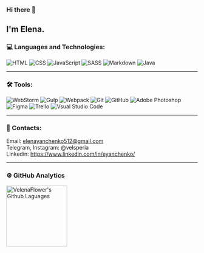 ### Hi there 👋

## I'm Elena. 
<!-- I'm a beginner *Front-end developer* from Minsk. -->

### 💻 Languages and Technologies:
![HTML](https://img.shields.io/badge/-HTML-404040?style=flat&logo=html5) 
![CSS](https://img.shields.io/badge/-CSS-404040?style=flat&logo=CSS3&logoColor=1572B6)
![JavaScript](https://img.shields.io/badge/-JavaScript-404040?style=flat&logo=JavaScript)
![SASS](https://img.shields.io/badge/-SASS-404040?style=flat&logo=sass)
![Markdown](https://img.shields.io/badge/-Markdown-404040?style=flat&logo=Markdown)
![Java](https://img.shields.io/badge/-Java-404040?style=flat&logo=Java)  
<!-- ![Bootstrap](https://img.shields.io/badge/-Bootstrap-404040?style=flat&logo=bootstrap)
![React](https://img.shields.io/badge/-React-404040?style=flat&logo=react) --> 
---
### 🛠 Tools:   
![WebStorm](https://img.shields.io/badge/-WebStorm-404040?style=flat&logo=webstorm)
![Gulp](https://img.shields.io/badge/-Gulp-404040?style=flat&logo=gulp)
![Webpack](https://img.shields.io/badge/-Webpack-404040?style=flat&logo=webpack)
![Git](https://img.shields.io/badge/-Git-404040?style=flat&logo=git)
![GitHub](https://img.shields.io/badge/-GitHub-404040?style=flat&logo=GitHub)
![Adobe Photoshop](https://img.shields.io/badge/-Photoshop-404040?style=flat&logo=Adobe-Photoshop)
![Figma](https://img.shields.io/badge/-Figma-404040?style=flat&logo=figma)
![Trello](https://img.shields.io/badge/-Trello-333333?style=flat&logo=Trello&logoColor=0079BF)
![Vsual Studio Code](https://img.shields.io/badge/-Visual_Studio_Code-404040?style=flat&logo=visual-studio-code&logoColor=007ACC) 

---
### 💬 Contacts:
Email: elenayanchenko512@gmail.com   
Telegram, Instagram: @velsperia   
Linkedin: https://www.linkedin.com/in/eyanchenko/   

---
### ⚙️ GitHub Analytics   

<!-- <img height="160em" align="left" alt="VelenaFlower's Github Stats" src="https://github-readme-stats.codestackr.vercel.app/api?username=VelenaFlower&theme=cobalt&show_icons=true&include_all_commits=true" />  -->
<img height="160em" align="rigth" alt="VelenaFlower's Github Laguages" src="https://github-readme-stats-eight-theta.vercel.app/api/top-langs/?username=VelenaFlower&theme=cobalt&layout=compact&hide=php" />

<!--
**VelenaFlower/VelenaFlower** is a ✨ _special_ ✨ repository because its `README.md` (this file) appears on your GitHub profile.

Here are some ideas to get you started:

- 🔭 I’m currently working on ...
- 🌱 I’m currently learning ...
- 👯 I’m looking to collaborate on ...
- 🤔 I’m looking for help with ...
- 💬 Ask me about ...
- 📫 How to reach me: ...
- 😄 Pronouns: ...
- ⚡ Fun fact: ...
-->
